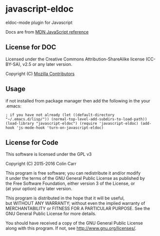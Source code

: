 # javascript-eldoc  
eldoc-mode plugin for Javascript  
  
Docs are from [MDN JavaScript reference](https://developer.mozilla.org/en-US/docs/Web/JavaScript/Reference)  
  
## License for DOC  
  
Licensed under the Creative Commons Attribution-ShareAlike license (CC-BY-SA), v2.5 or any later version.  
  
Copyright (C) [Mozilla Contributors](https://developer.mozilla.org/en-US/docs/Web/JavaScript/Reference)  

## Usage

if not installed from package manager then add the following in the your .emacs:
  
`; if you have not already
(let ((default-directory  "~/.emacs.d/lisp/"))
  (normal-top-level-add-subdirs-to-load-path))
(load-library "javascript-eldoc")
(require 'javascript-eldoc)
(add-hook 'js-mode-hook 'turn-on-javascript-eldoc)`
  
  
## License for Code  
  
This software is licensed under the GPL v3  
  
Copyright (C) 2015-2016 Colin Carr  
  
This program is free software; you can redistribute it and/or modify  
it under the terms of the GNU General Public License as published by  
the Free Software Foundation, either version 3 of the License, or  
(at your option) any later version.  
  
This program is distributed in the hope that it will be useful,  
but WITHOUT ANY WARRANTY; without even the implied warranty of  
MERCHANTABILITY or FITNESS FOR A PARTICULAR PURPOSE.  See the  
GNU General Public License for more details.  
  
You should have received a copy of the GNU General Public License  
along with this program.  If not, see <http://www.gnu.org/licenses/>.  